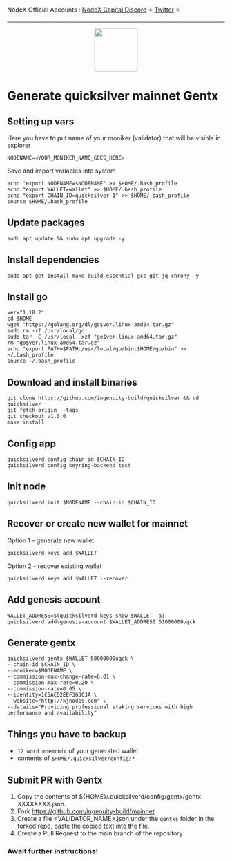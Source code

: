 <span tyle="font-size:14px" align="right">NodeX Official Accounts :
<span style="font-size:14px" align="right">
<a href="https://discord.gg/JqQNcwff2e" target="_blank">NodeX Capital Discord</a></span> ⭐ 
<span style="font-size:14px" align="right">
<a href="https://twitter.com/nodexploit/" target="_blank">Twitter</a></span> ⭐ 
<span style="font-size:14px" align="right">
<hr>

<p align="center">
  <img height="100" height="auto" src="https://user-images.githubusercontent.com/50621007/166148846-93575afe-e3ce-4ca5-a3f7-a21e8a8609cb.png">
</p>

# Generate quicksilver mainnet Gentx

## Setting up vars
Here you have to put name of your moniker (validator) that will be visible in explorer
```
NODENAME=<YOUR_MONIKER_NAME_GOES_HERE>
```

Save and import variables into system
```
echo "export NODENAME=$NODENAME" >> $HOME/.bash_profile
echo "export WALLET=wallet" >> $HOME/.bash_profile
echo "export CHAIN_ID=quicksilver-1" >> $HOME/.bash_profile
source $HOME/.bash_profile
```

## Update packages
```
sudo apt update && sudo apt upgrade -y
```

## Install dependencies
```
sudo apt-get install make build-essential gcc git jq chrony -y
```

## Install go
```
ver="1.18.2"
cd $HOME
wget "https://golang.org/dl/go$ver.linux-amd64.tar.gz"
sudo rm -rf /usr/local/go
sudo tar -C /usr/local -xzf "go$ver.linux-amd64.tar.gz"
rm "go$ver.linux-amd64.tar.gz"
echo "export PATH=$PATH:/usr/local/go/bin:$HOME/go/bin" >> ~/.bash_profile
source ~/.bash_profile
```

## Download and install binaries
```
git clone https://github.com/ingenuity-build/quicksilver && cd quicksilver
git fetch origin --tags
git checkout v1.0.0
make install
```

## Config app
```
quicksilverd config chain-id $CHAIN_ID
quicksilverd config keyring-backend test
```

## Init node
```
quicksilverd init $NODENAME --chain-id $CHAIN_ID
```

## Recover or create new wallet for mainnet
Option 1 - generate new wallet
```
quicksilverd keys add $WALLET
```

Option 2 - recover existing wallet
```
quicksilverd keys add $WALLET --recover
```

## Add genesis account
```
WALLET_ADDRESS=$(quicksilverd keys show $WALLET -a)
quicksilverd add-genesis-account $WALLET_ADDRESS 51000000uqck
```

## Generate gentx
```
quicksilverd gentx $WALLET 50000000uqck \
--chain-id $CHAIN_ID \
--moniker=$NODENAME \
--commission-max-change-rate=0.01 \
--commission-max-rate=0.20 \
--commission-rate=0.05 \
--identity=1C5ACD2EEF363C3A \
--website="http://kjnodes.com" \
--details="Providing professional staking services with high performance and availability"
```

## Things you have to backup
- `12 word mnemonic` of your generated wallet
- contents of `$HOME/.quicksilver/config/*`

## Submit PR with Gentx
1. Copy the contents of ${HOME}/.quicksilverd/config/gentx/gentx-XXXXXXXX.json.
2. Fork https://github.com/ingenuity-build/mainnet
3. Create a file <VALIDATOR_NAME>.json under the `gentxs` folder in the forked repo, paste the copied text into the file.
4. Create a Pull Request to the main branch of the repository

### Await further instructions!